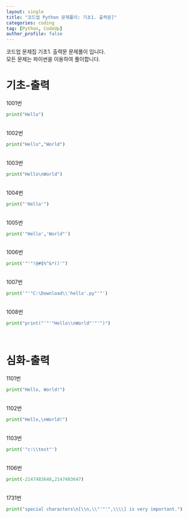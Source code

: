 ```yaml
---
layout: single
title: "코드업 Python 문제풀이: 기초1. 출력문]"
categories: coding
tag: [Python, CodeUp]
author_profile: false
---
```


코드업 문제집 기초1. 출력문 문제풀이 입니다.<br>
모든 문제는 파이썬을 이용하여 풀이합니다. 

# 기초-출력

1001번
```python
print("Hello")
```

<br>
1002번

```python
print("Hello","World")
```
<br>
1003번

```python
print("Hello\nWorld")
```
<br>
1004번

```python
print("'Hello'") 
```
<br>
1005번

```python
print('"Hello','World"') 
```
<br>
1006번

```python
print('"'"!@#$%^&*()'")
```
<br>
1007번

```python
print('"'"C:\Download\\'hello'.py"'"')
```
<br>
1008번

```python
print("print("'"'"Hello\\nWorld"'"'")")
```
<br>
    
# 심화-출력

1101번

```python
print("Hello, World!")
```

<br>
1102번

```python
print("Hello,\nWorld!")
```
<br>
1103번

```python
print('"c:\\test"')
```
<br>
1106번

```python
print(-2147483648,2147483647)
```
<br>
1731번

```python
print("special characters\n[\\n,\\"'"'",\\\\] is very important.")
```
<br>


